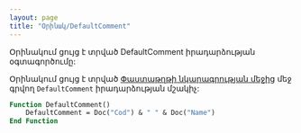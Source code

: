 ```yaml
---
layout: page
title: "Օրինակ/DefaultComment"
---
```



Օրինակում ցույց է տրված DefaultComment իրադարձության օգտագործումը:



Օրինակում ցույց է տրված [Փաստաթղթի նկարագրության մեջից](../Defs/doc.html) մեջ գրվող `DefaultComment` իրադարձության մշակիչ:

``` vb
Function DefaultComment()
    DefaultComment = Doc("Cod") & " " & Doc("Name")
End Function
```